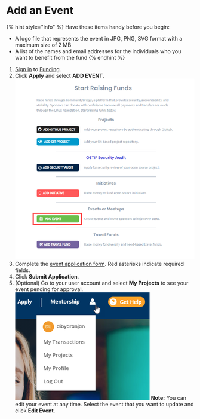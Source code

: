 # Add an Event

{% hint style="info" %}
Have these items handy before you begin:

* A logo file that represents the event in JPG, PNG, SVG format with a maximum size of 2 MB
* A list of the names and email addresses for the individuals who you want to benefit from the fund
{% endhint %}

1. [Sign in](../../sso/sign-in/) to [Funding](https://funding.communitybridge.org/).
2. Click **Apply** and select **ADD EVENT**.  ![](../../.gitbook/assets/add-event.png) 
3. Complete the [event application form](../event-application.md). Red asterisks indicate required fields.
4. Click **Submit Application**.
5. \(Optional\) Go to your user account and select **My Projects** to see your event pending for approval.  ![](../../.gitbook/assets/7418553.png)  **Note:** You can edit your event at any time. Select the event that you want to update and click **Edit Event**.

